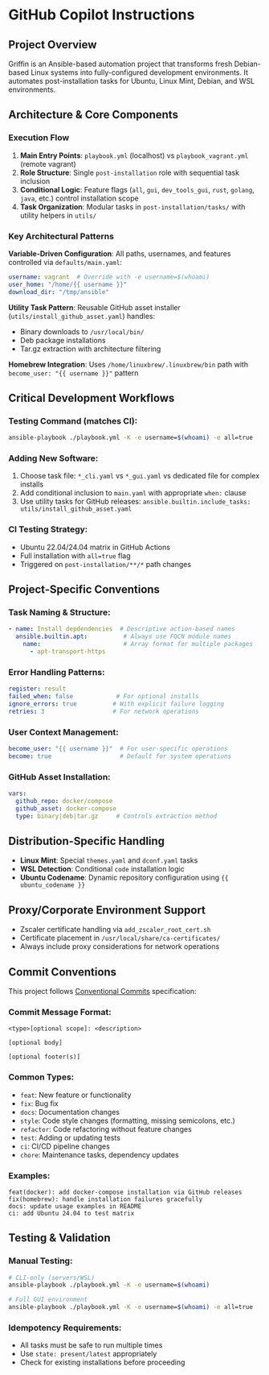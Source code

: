 # GitHub Copilot Instructions

## Project Overview

Griffin is an Ansible-based automation project that transforms fresh Debian-based Linux systems into fully-configured development environments. It automates post-installation tasks for Ubuntu, Linux Mint, Debian, and WSL environments.

## Architecture & Core Components

### Execution Flow
1. **Main Entry Points**: `playbook.yml` (localhost) vs `playbook_vagrant.yml` (remote vagrant)
2. **Role Structure**: Single `post-installation` role with sequential task inclusion
3. **Conditional Logic**: Feature flags (`all`, `gui`, `dev_tools_gui`, `rust`, `golang`, `java`, etc.) control installation scope
4. **Task Organization**: Modular tasks in `post-installation/tasks/` with utility helpers in `utils/`

### Key Architectural Patterns

**Variable-Driven Configuration**: All paths, usernames, and features controlled via `defaults/main.yaml`:
```yaml
username: vagrant  # Override with -e username=$(whoami)
user_home: "/home/{{ username }}"
download_dir: "/tmp/ansible"
```

**Utility Task Pattern**: Reusable GitHub asset installer (`utils/install_github_asset.yaml`) handles:
- Binary downloads to `/usr/local/bin/`
- Deb package installations 
- Tar.gz extraction with architecture filtering

**Homebrew Integration**: Uses `/home/linuxbrew/.linuxbrew/bin` path with `become_user: "{{ username }}"` pattern

## Critical Development Workflows

### Testing Command (matches CI):
```bash
ansible-playbook ./playbook.yml -K -e username=$(whoami) -e all=true
```

### Adding New Software:
1. Choose task file: `*_cli.yaml` vs `*_gui.yaml` vs dedicated file for complex installs
2. Add conditional inclusion to `main.yaml` with appropriate `when:` clause
3. Use utility tasks for GitHub releases: `ansible.builtin.include_tasks: utils/install_github_asset.yaml`

### CI Testing Strategy:
- Ubuntu 22.04/24.04 matrix in GitHub Actions
- Full installation with `all=true` flag
- Triggered on `post-installation/**/*` path changes

## Project-Specific Conventions

### Task Naming & Structure:
```yaml
- name: Install depdendencies  # Descriptive action-based names
  ansible.builtin.apt:          # Always use FQCN module names
    name:                       # Array format for multiple packages
      - apt-transport-https
```

### Error Handling Patterns:
```yaml
register: result
failed_when: false            # For optional installs
ignore_errors: true          # With explicit failure logging
retries: 3                   # For network operations
```

### User Context Management:
```yaml
become_user: "{{ username }}"  # For user-specific operations
become: true                   # Default for system operations
```

### GitHub Asset Installation:
```yaml
vars:
  github_repo: docker/compose
  github_asset: docker-compose
  type: binary|deb|tar.gz     # Controls extraction method
```

## Distribution-Specific Handling

- **Linux Mint**: Special `themes.yaml` and `dconf.yaml` tasks
- **WSL Detection**: Conditional `code` installation logic
- **Ubuntu Codename**: Dynamic repository configuration using `{{ ubuntu_codename }}`

## Proxy/Corporate Environment Support

- Zscaler certificate handling via `add_zscaler_root_cert.sh`
- Certificate placement in `/usr/local/share/ca-certificates/`
- Always include proxy considerations for network operations

## Commit Conventions

This project follows [Conventional Commits](https://www.conventionalcommits.org/) specification:

### Commit Message Format:
```
<type>[optional scope]: <description>

[optional body]

[optional footer(s)]
```

### Common Types:
- `feat`: New feature or functionality
- `fix`: Bug fix
- `docs`: Documentation changes
- `style`: Code style changes (formatting, missing semicolons, etc.)
- `refactor`: Code refactoring without feature changes
- `test`: Adding or updating tests
- `ci`: CI/CD pipeline changes
- `chore`: Maintenance tasks, dependency updates

### Examples:
```
feat(docker): add docker-compose installation via GitHub releases
fix(homebrew): handle installation failures gracefully
docs: update usage examples in README
ci: add Ubuntu 24.04 to test matrix
```

## Testing & Validation

### Manual Testing:
```bash
# CLI-only (servers/WSL)
ansible-playbook ./playbook.yml -K -e username=$(whoami)

# Full GUI environment
ansible-playbook ./playbook.yml -K -e username=$(whoami) -e all=true
```

### Idempotency Requirements:
- All tasks must be safe to run multiple times
- Use `state: present/latest` appropriately
- Check for existing installations before proceeding
